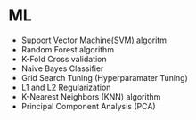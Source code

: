 # ML

- Support Vector Machine(SVM) algoritm
- Random Forest algorithm
- K-Fold Cross validation
- Naive Bayes Classifier
- Grid Search Tuning (Hyperparamater Tuning)
- L1 and L2 Regularization
- K-Nearest Neighbors (KNN) algorithm
- Principal Component Analysis (PCA)

